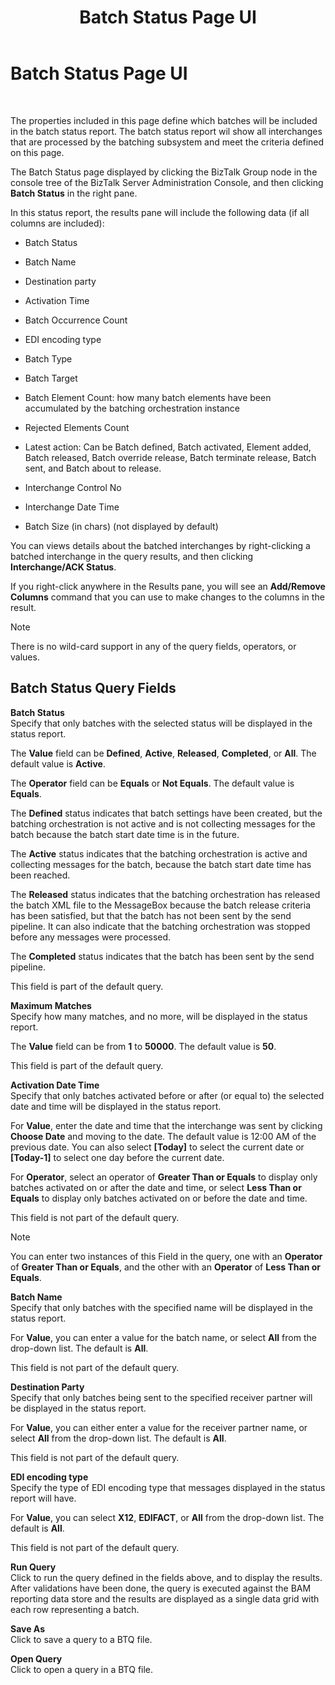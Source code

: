 ﻿---
title: Batch Status Page UI
TOCTitle: Batch Status Page UI
ms:assetid: d0019eb4-15c5-439b-bb7a-4a1ef3a42428
ms:mtpsurl: https://msdn.microsoft.com/library/Bb226538(v=BTS.80)
ms:contentKeyID: 51531368
ms.date: 08/30/2017
mtps_version: v=BTS.80
f1_keywords:
- bts10.edir2.status.batch
---

# Batch Status Page UI

 

The properties included in this page define which batches will be included in the batch status report. The batch status report wil show all interchanges that are processed by the batching subsystem and meet the criteria defined on this page.

The Batch Status page displayed by clicking the BizTalk Group node in the console tree of the BizTalk Server Administration Console, and then clicking **Batch Status** in the right pane.

In this status report, the results pane will include the following data (if all columns are included):

  - Batch Status

  - Batch Name

  - Destination party

  - Activation Time

  - Batch Occurrence Count

  - EDI encoding type

  - Batch Type

  - Batch Target

  - Batch Element Count: how many batch elements have been accumulated by the batching orchestration instance

  - Rejected Elements Count

  - Latest action: Can be Batch defined, Batch activated, Element added, Batch released, Batch override release, Batch terminate release, Batch sent, and Batch about to release.

  - Interchange Control No

  - Interchange Date Time

  - Batch Size (in chars) (not displayed by default)

You can views details about the batched interchanges by right-clicking a batched interchange in the query results, and then clicking **Interchange/ACK Status**.

If you right-click anywhere in the Results pane, you will see an **Add/Remove Columns** command that you can use to make changes to the columns in the result.


> [!NOTE]
> <P>There is no wild-card support in any of the query fields, operators, or values.</P>



## Batch Status Query Fields

**Batch Status**  
Specify that only batches with the selected status will be displayed in the status report.

The **Value** field can be **Defined**, **Active**, **Released**, **Completed**, or **All**. The default value is **Active**.

The **Operator** field can be **Equals** or **Not Equals**. The default value is **Equals**.

The **Defined** status indicates that batch settings have been created, but the batching orchestration is not active and is not collecting messages for the batch because the batch start date time is in the future.

The **Active** status indicates that the batching orchestration is active and collecting messages for the batch, because the batch start date time has been reached.

The **Released** status indicates that the batching orchestration has released the batch XML file to the MessageBox because the batch release criteria has been satisfied, but that the batch has not been sent by the send pipeline. It can also indicate that the batching orchestration was stopped before any messages were processed.

The **Completed** status indicates that the batch has been sent by the send pipeline.

This field is part of the default query.

**Maximum Matches**  
Specify how many matches, and no more, will be displayed in the status report.

The **Value** field can be from **1** to **50000**. The default value is **50**.

This field is part of the default query.

**Activation Date Time**  
Specify that only batches activated before or after (or equal to) the selected date and time will be displayed in the status report.

For **Value**, enter the date and time that the interchange was sent by clicking **Choose Date** and moving to the date. The default value is 12:00 AM of the previous date. You can also select **\[Today\]** to select the current date or **\[Today-1\]** to select one day before the current date.

For **Operator**, select an operator of **Greater Than or Equals** to display only batches activated on or after the date and time, or select **Less Than or Equals** to display only batches activated on or before the date and time.

This field is not part of the default query.


> [!NOTE]
> <P>You can enter two instances of this Field in the query, one with an <STRONG>Operator</STRONG> of <STRONG>Greater Than or Equals</STRONG>, and the other with an <STRONG>Operator</STRONG> of <STRONG>Less Than or Equals</STRONG>.</P>



**Batch Name**  
Specify that only batches with the specified name will be displayed in the status report.

For **Value**, you can enter a value for the batch name, or select **All** from the drop-down list. The default is **All**.

This field is not part of the default query.

**Destination Party**  
Specify that only batches being sent to the specified receiver partner will be displayed in the status report.

For **Value**, you can either enter a value for the receiver partner name, or select **All** from the drop-down list. The default is **All**.

This field is not part of the default query.

**EDI encoding type**  
Specify the type of EDI encoding type that messages displayed in the status report will have.

For **Value**, you can select **X12**, **EDIFACT**, or **All** from the drop-down list. The default is **All**.

This field is not part of the default query.

**Run Query**  
Click to run the query defined in the fields above, and to display the results. After validations have been done, the query is executed against the BAM reporting data store and the results are displayed as a single data grid with each row representing a batch.

**Save As**  
Click to save a query to a BTQ file.

**Open Query**  
Click to open a query in a BTQ file.

